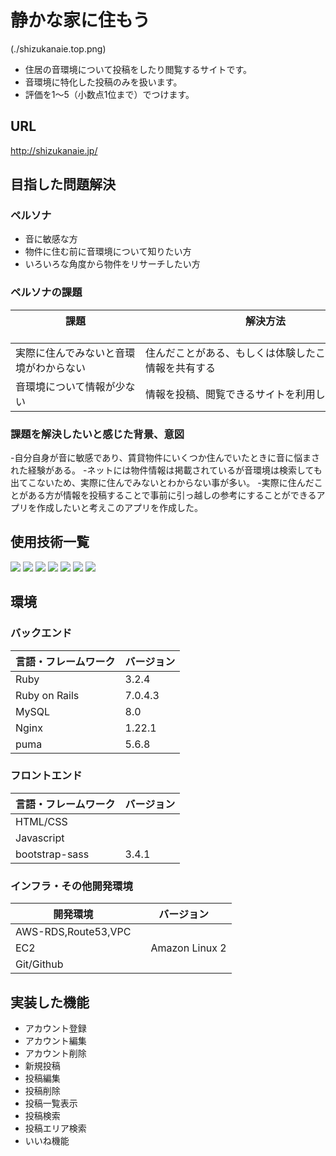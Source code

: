 # 静かな家に住もう

(./shizukanaie.top.png)

* 住居の音環境について投稿をしたり閲覧するサイトです。
* 音環境に特化した投稿のみを扱います。 
* 評価を1〜5（小数点1位まで）でつけます。

## URL

http://shizukanaie.jp/

## 目指した問題解決

### ペルソナ

* 音に敏感な方
* 物件に住む前に音環境について知りたい方
* いろいろな角度から物件をリサーチしたい方

### ペルソナの課題

| 課題                　　　　　　　　　　|解決方法  　　　　　　　　　　　　　　　　　　　　　　　　             |
| --------------------     | ------------------------        |
| 実際に住んでみないと音環境がわからない           |住んだことがある、もしくは体験したことがある人が情報を共有する          |
| 音環境について情報が少ない　　　　　　　　　　　   |情報を投稿、閲覧できるサイトを利用して情報を得る　　　　　　          |

### 課題を解決したいと感じた背景、意図
-自分自身が音に敏感であり、賃貸物件にいくつか住んでいたときに音に悩まされた経験がある。
-ネットには物件情報は掲載されているが音環境は検索しても出てこないため、実際に住んでみないとわからない事が多い。
-実際に住んだことがある方が情報を投稿することで事前に引っ越しの参考にすることができるアプリを作成したいと考えこのアプリを作成した。


<div id="top"></div>

## 使用技術一覧

<!-- シールド一覧 -->
<!-- 該当するプロジェクトの中から任意のものを選ぶ-->
<p style="display: inline">
  <!-- バックエンドのフレームワーク一覧 -->
  <img src="https://img.shields.io/badge/-Ruby%20on%20rails-D30001.svg?logo=ruby%20on%20rails&style=for-the-badge">
  <!-- バックエンドの言語一覧 -->
  <img src="https://img.shields.io/badge/-Ruby-CC342D.svg?logo=Ruby&style=for-the-badge">
  <!-- フロントエンドのフレームワーク一覧 -->
  <img src="https://img.shields.io/badge/-javascript-F7DF1E.svg?logo=javascript&style=for-the-badge">
  <!-- ミドルウェア一覧 -->
  <img src="https://img.shields.io/badge/-Nginx-269539.svg?logo=nginx&style=for-the-badge">
  <img src="https://img.shields.io/badge/-MySQL-4479A1.svg?logo=mysql&style=for-the-badge&logoColor=white">
  <!-- インフラ一覧 -->
  <img src="https://img.shields.io/badge/-Amazon%20aws-232F3E.svg?logo=amazon-aws&style=for-the-badge">
  <img src="https://img.shields.io/badge/-amazonec2-FF9900.svg?logo=amazonec2&style=for-the-badge">
</p>


## 環境

<!-- 言語、フレームワーク、ミドルウェア、インフラの一覧とバージョンを記載 -->

### バックエンド
| 言語・フレームワーク  | バージョン |
| -------------------- | ---------- |
| Ruby                 | 3.2.4      |
| Ruby on Rails        | 7.0.4.3    |
| MySQL                | 8.0        |
| Nginx                | 1.22.1     |
| puma                 | 5.6.8      |

### フロントエンド
| 言語・フレームワーク  | バージョン |
| -------------------- | ---------- |
| HTML/CSS             |　　　       |
| Javascript           |　　　       |
| bootstrap-sass       | 3.4.1　    |

### インフラ・その他開発環境
| 開発環境  | バージョン |
| -------------------- | ---------- |
| AWS-RDS,Route53,VPC  |            |
| EC2     　　　　　　   |　Amazon Linux 2     |
| Git/Github          |         |

## 実装した機能

* アカウント登録
* アカウント編集
* アカウント削除
* 新規投稿
* 投稿編集
* 投稿削除
* 投稿一覧表示
* 投稿検索
* 投稿エリア検索
* いいね機能
